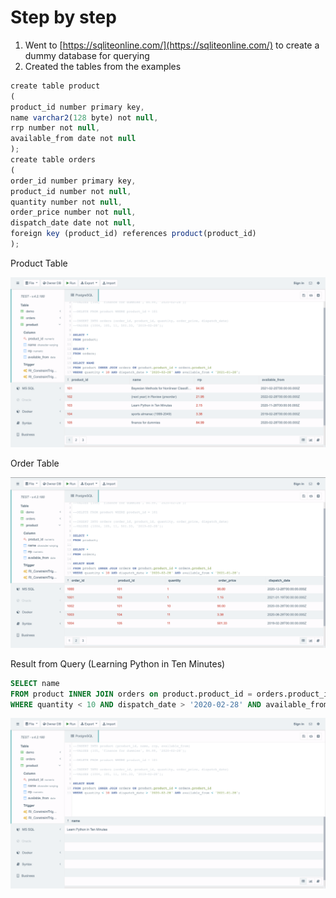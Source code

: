 # Step by step

1. Went to [https://sqliteonline.com/](https://sqliteonline.com/) to create a dummy database for querying
2. Created the tables from the examples

```jsx
create table product
(
product_id number primary key,
name varchar2(128 byte) not null,
rrp number not null,
available_from date not null
);
create table orders
(
order_id number primary key,
product_id number not null,
quantity number not null,
order_price number not null,
dispatch_date date not null,
foreign key (product_id) references product(product_id)
);
```

 

Product Table

![products](images/product.png)

Order Table

![orders](images/orders.png)

Result from Query (Learning Python in Ten Minutes)

```sql
SELECT name
FROM product INNER JOIN orders on product.product_id = orders.product_id
WHERE quantity < 10 AND dispatch_date > '2020-02-28' AND available_from < '2021-01-28';
```

![Result](images/result.png)